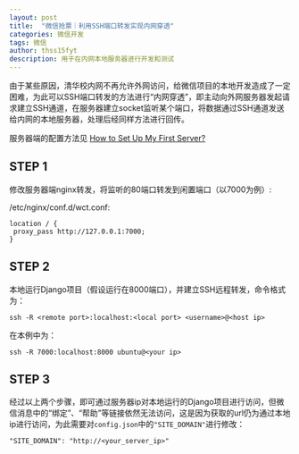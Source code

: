 ```yaml
---
layout: post
title:  "微信抢票｜利用SSH端口转发实现内网穿透"
categories: 微信开发
tags: 微信
author: thss15fyt
description: 用于在内网本地服务器进行开发和测试
---
```


由于某些原因，清华校内网不再允许外网访问，给微信项目的本地开发造成了一定困难，为此可以SSH端口转发的方法进行“内网穿透”，即主动向外网服务器发起请求建立SSH通道，在服务器建立socket监听某个端口，将数据通过SSH通道发送给内网的本地服务器，处理后经同样方法进行回传。

服务器端的配置方法见 [How to Set Up My First Server?](https://blog.magichc7.com/?p=5&from=timeline)

## STEP 1
修改服务器端nginx转发，将监听的80端口转发到闲置端口（以7000为例）:

/etc/nginx/conf.d/wct.conf:

    location / {
     proxy_pass http://127.0.0.1:7000;
    }

## STEP 2
本地运行Django项目（假设运行在8000端口），并建立SSH远程转发，命令格式为：

    ssh -R <remote port>:localhost:<local port> <username>@<host ip>

在本例中为：

    ssh -R 7000:localhost:8000 ubuntu@<your ip>

## STEP 3
经过以上两个步骤，即可通过服务器ip对本地运行的Django项目进行访问，但微信消息中的“绑定”、“帮助”等链接依然无法访问，这是因为获取的url仍为通过本地ip进行访问，为此需要对`config.json`中的`"SITE_DOMAIN"`进行修改：

    "SITE_DOMAIN": "http://<your_server_ip>"
